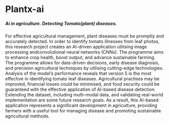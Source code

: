 # Plantx-ai
##### Ai in agriculture. Detecting Tomato(plant) diseases.
For effective agricultural management, plant diseases must be promptly and accurately detected. In order to identify tomato illnesses from leaf photos, this research project
creates an AI-driven application utilising image processing andconvolutional neural networks (CNNs). The programme aims to enhance crop health, boost output, and advance 
sustainable farming. The programme allows for data-driven decisions, early disease diagnosis, and precision agricultural techniques by utilising cutting-edge technologies.
Analysis of the model’s performance reveals that version 5 is the most effective in identifying tomato leaf diseases. Agricultural practises may be improved, financial losses
could be minimised, and food security could be guaranteed with the effective application of AI-based disease detection. Extending the dataset, including multi-modal data, and
validating real-world implementation are some future research goals. As a result, this AI-based application represents a significant development in agriculture, providing 
farmers with a useful tool for managing disease and promoting sustainable agricultural methods.

